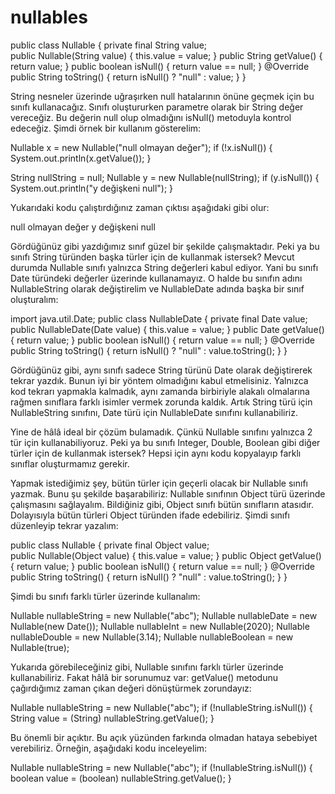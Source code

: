 # nullables
public class Nullable { private final String value; 	
public Nullable(String value) { this.value = value; 	}
public String getValue() { return value; 	}
public boolean isNull() { return value == null; 	}
@Override public String toString() { return isNull() ? "null" : value; 	}
}


String nesneler üzerinde uğraşırken null hatalarının önüne geçmek için bu sınıfı kullanacağız. Sınıfı oluştururken parametre olarak bir String değer vereceğiz. Bu değerin null olup olmadığını isNull() metoduyla kontrol edeceğiz. Şimdi örnek bir kullanım gösterelim:



Nullable x = new Nullable("null olmayan değer"); 
if (!x.isNull()) {
	System.out.println(x.getValue());
}

String nullString = null; 
Nullable y = new Nullable(nullString); 
if (y.isNull()) {
System.out.println("y değişkeni null"); }


Yukarıdaki kodu çalıştırdığınız zaman çıktısı aşağıdaki gibi olur:



null olmayan değer y değişkeni null


Gördüğünüz gibi yazdığımız sınıf güzel bir şekilde çalışmaktadır. Peki ya bu sınıfı String türünden başka türler için de kullanmak istersek? Mevcut durumda Nullable sınıfı yalnızca String değerleri kabul ediyor. Yani bu sınıfı Date türündeki değerler üzerinde kullanamayız. O halde bu sınıfın adını NullableString olarak değiştirelim ve NullableDate adında başka bir sınıf oluşturalım:



import java.util.Date; 
public class NullableDate { 
private final Date value;     
public NullableDate(Date value) { this.value = value; 	}
public Date getValue() { return value; 	}
public boolean isNull() { return value == null; 	}
@Override public String toString() { return isNull() ? "null" : value.toString(); 	}
}


Gördüğünüz gibi, aynı sınıfı sadece String türünü Date olarak değiştirerek tekrar yazdık. Bunun iyi bir yöntem olmadığını kabul etmelisiniz. Yalnızca kod tekrarı yapmakla kalmadık, aynı zamanda birbiriyle alakalı olmalarına rağmen sınıflara farklı isimler vermek zorunda kaldık. Artık String türü için NullableString sınıfını, Date türü için NullableDate sınıfını kullanabiliriz.



Yine de hâlâ ideal bir çözüm bulamadık. Çünkü Nullable sınıfını yalnızca 2 tür için kullanabiliyoruz. Peki ya bu sınıfı Integer, Double, Boolean gibi diğer türler için de kullanmak istersek? Hepsi için aynı kodu kopyalayıp farklı sınıflar oluşturmamız gerekir.



Yapmak istediğimiz şey, bütün türler için geçerli olacak bir Nullable sınıfı yazmak. Bunu şu şekilde başarabiliriz: Nullable sınıfının Object türü üzerinde çalışmasını sağlayalım. Bildiğiniz gibi, Object sınıfı bütün sınıfların atasıdır. Dolayısıyla bütün türleri Object türünden ifade edebiliriz. Şimdi sınıfı düzenleyip tekrar yazalım:



public class Nullable { private final Object value;     
public Nullable(Object value) { this.value = value;     }
public Object getValue() { return value;     }
public boolean isNull() { return value == null;     }
@Override public String toString() { return isNull() ? "null" : value.toString();     }
}


Şimdi bu sınıfı farklı türler üzerinde kullanalım:



Nullable nullableString = new Nullable("abc"); Nullable nullableDate = new Nullable(new Date()); Nullable nullableInt = new Nullable(2020); Nullable nullableDouble = new Nullable(3.14); Nullable nullableBoolean = new Nullable(true);


Yukarıda görebileceğiniz gibi, Nullable sınıfını farklı türler üzerinde kullanabiliriz. Fakat hâlâ bir sorunumuz var: getValue() metodunu çağırdığımız zaman çıkan değeri dönüştürmek zorundayız:



Nullable nullableString = new Nullable("abc"); 
if (!nullableString.isNull()) {
	String value = (String) nullableString.getValue();
}


Bu önemli bir açıktır. Bu açık yüzünden farkında olmadan hataya sebebiyet verebiliriz. Örneğin, aşağıdaki kodu inceleyelim:



Nullable nullableString = new Nullable("abc"); 
if (!nullableString.isNull()) {
boolean value = (boolean) nullableString.getValue(); }
